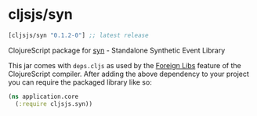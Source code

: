 # cljsjs/syn
[](dependency)
```clojure
[cljsjs/syn "0.1.2-0"] ;; latest release
```
[](/dependency)

ClojureScript package for [syn](syn) - Standalone Synthetic Event Library

This jar comes with `deps.cljs` as used by the [Foreign Libs][flibs] feature
of the ClojureScript compiler. After adding the above dependency to your project
you can require the packaged library like so:

```clojure
(ns application.core
  (:require cljsjs.syn))
```
[syn]: https://github.com/bitovi/syn
[flibs]: https://clojurescript.org/reference/packaging-foreign-deps
